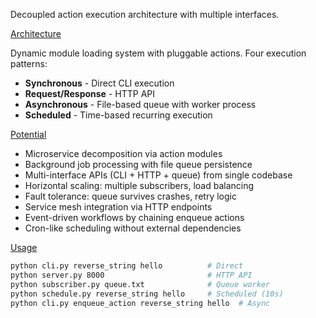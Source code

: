 Decoupled action execution architecture with multiple interfaces.

<ins>Architecture</ins>

Dynamic module loading system with pluggable actions. Four execution patterns:

- **Synchronous** - Direct CLI execution
- **Request/Response** - HTTP API 
- **Asynchronous** - File-based queue with worker process
- **Scheduled** - Time-based recurring execution

<ins>Potential</ins>

- Microservice decomposition via action modules
- Background job processing with file queue persistence  
- Multi-interface APIs (CLI + HTTP + queue) from single codebase
- Horizontal scaling: multiple subscribers, load balancing
- Fault tolerance: queue survives crashes, retry logic
- Service mesh integration via HTTP endpoints
- Event-driven workflows by chaining enqueue actions
- Cron-like scheduling without external dependencies

<ins>Usage</ins>

```bash
python cli.py reverse_string hello          # Direct
python server.py 8000                       # HTTP API  
python subscriber.py queue.txt              # Queue worker
python schedule.py reverse_string hello     # Scheduled (10s)
python cli.py enqueue_action reverse_string hello  # Async
```
